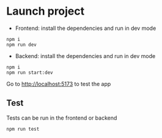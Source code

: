 # Launch project

- Frontend:
install the dependencies and run in dev mode
```shell
npm i
npm run dev
```

- Backend:
install the dependencies and run in dev mode
```shell
npm i
npm run start:dev
```

Go to [http://localhost:5173](http://localhost:5173) to test the app

## Test

Tests can be run in the frontend or backend
```shell
npm run test
```
